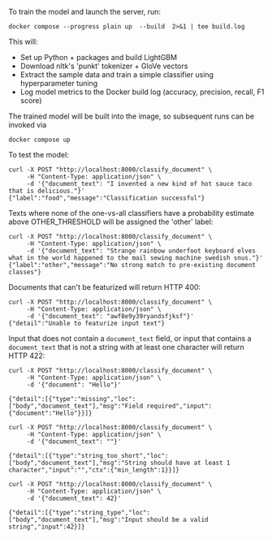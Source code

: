 To train the model and launch the server, run:

`docker compose --progress plain up  --build  2>&1 | tee build.log`

This will:

* Set up Python + packages and build LightGBM
* Download nltk's 'punkt' tokenizer + GloVe vectors 
* Extract the sample data and train a simple classifier using hyperparameter tuning
* Log model metrics to the Docker build log (accuracy, precision, recall, F1 score)

The trained model will be built into the image, so subsequent runs can be invoked via

`docker compose up`

To test the model:

```
curl -X POST "http://localhost:8000/classify_document" \
     -H "Content-Type: application/json" \
     -d '{"document_text": "I invented a new kind of hot sauce taco that is delicious."}'
{"label":"food","message":"Classification successful"}
```

Texts where none of the one-vs-all classifiers have a probability estimate above OTHER_THRESHOLD will be assigned the 'other' label:

```
curl -X POST "http://localhost:8000/classify_document" \
     -H "Content-Type: application/json" \
     -d '{"document_text": "Strange rainbow underfoot keyboard elves what in the world happened to the mail sewing machine swedish snus."}'
{"label":"other","message":"No strong match to pre-existing document classes"}
```

Documents that can't be featurized will return HTTP 400:

```
curl -X POST "http://localhost:8000/classify_document" \
     -H "Content-Type: application/json" \
     -d '{"document_text": "awf8e9y39ryandsfjksf"}'
{"detail":"Unable to featurize input text"}
```

Input that does not contain a `document_text` field, or input that contains a `document_text` that is not a string with at least one character will return HTTP 422:

```
curl -X POST "http://localhost:8000/classify_document" \
     -H "Content-Type: application/json" \
     -d '{"document": "Hello"}'

{"detail":[{"type":"missing","loc":["body","document_text"],"msg":"Field required","input":{"document":"Hello"}}]}
```

```
curl -X POST "http://localhost:8000/classify_document" \
     -H "Content-Type: application/json" \
     -d '{"document_text": ""}'

{"detail":[{"type":"string_too_short","loc":["body","document_text"],"msg":"String should have at least 1 character","input":"","ctx":{"min_length":1}}]}
```


```
curl -X POST "http://localhost:8000/classify_document" \
     -H "Content-Type: application/json" \
     -d '{"document_text": 42}'

{"detail":[{"type":"string_type","loc":["body","document_text"],"msg":"Input should be a valid string","input":42}]}
```
